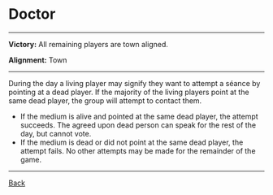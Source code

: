 # Doctor

---

**Victory:** 
All remaining players are town aligned.

**Alignment:** 
Town

---

During the day a living player may signify they want to attempt a séance by pointing at a dead player. If the majority of the living players point at the same dead player, the group will attempt to contact them.

- If the medium is alive and pointed at the same dead player, the attempt succeeds. The agreed upon dead person can speak for the rest of the day, but cannot vote. 
-  If the medium is dead or did not point at the same dead player, the attempt fails. No other attempts may be made for the remainder of the game.

---

[Back](Index2)
